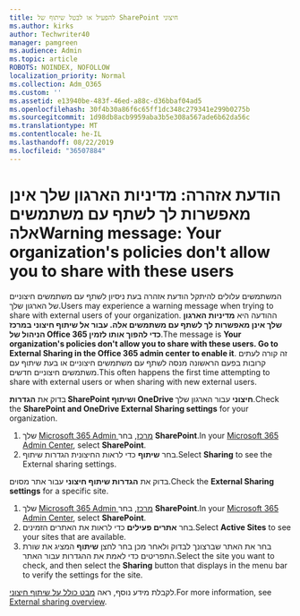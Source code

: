 ```yaml
---
title: להפעיל או לבטל שיתוף של SharePoint חיצוני
ms.author: kirks
author: Techwriter40
manager: pamgreen
ms.audience: Admin
ms.topic: article
ROBOTS: NOINDEX, NOFOLLOW
localization_priority: Normal
ms.collection: Adm_O365
ms.custom: ''
ms.assetid: e13940be-483f-46ed-a88c-d36bbaf04ad5
ms.openlocfilehash: 30f4b30a86f6c65ff1dc348c279341e299b0275b
ms.sourcegitcommit: 1d98db8acb9959aba3b5e308a567ade6b62da56c
ms.translationtype: MT
ms.contentlocale: he-IL
ms.lasthandoff: 08/22/2019
ms.locfileid: "36507884"
---
```

# <a name="warning-message-your-organizations-policies-dont-allow-you-to-share-with-these-users"></a><span data-ttu-id="5e6b6-102">הודעת אזהרה: מדיניות הארגון שלך אינן מאפשרות לך לשתף עם משתמשים אלה</span><span class="sxs-lookup"><span data-stu-id="5e6b6-102">Warning message: Your organization's policies don't allow you to share with these users</span></span>

<span data-ttu-id="5e6b6-103">המשתמשים עלולים להיתקל הודעת אזהרה בעת ניסיון לשתף עם משתמשים חיצוניים של הארגון שלך.</span><span class="sxs-lookup"><span data-stu-id="5e6b6-103">Users may experience a warning message when trying to share with external users of your organization.</span></span> <span data-ttu-id="5e6b6-104">ההודעה היא **מדיניות הארגון שלך אינן מאפשרות לך לשתף עם משתמשים אלה. עבור אל שיתוף חיצוני במרכז הניהול של Office 365 כדי להפוך אותו לזמין**.</span><span class="sxs-lookup"><span data-stu-id="5e6b6-104">The message is **Your organization's policies don't allow you to share with these users. Go to External Sharing in the Office 365 admin center to enable it**.</span></span> <span data-ttu-id="5e6b6-105">זה קורה לעתים קרובות בפעם הראשונה מנסה לשתף עם משתמשים חיצוניים או בעת שיתוף עם משתמשים חיצוניים חדשים.</span><span class="sxs-lookup"><span data-stu-id="5e6b6-105">This often happens the first time attempting to share with external users or when sharing with new external users.</span></span>

<span data-ttu-id="5e6b6-106">בדוק את **הגדרות SharePoint ושיתוף OneDrive חיצוני** עבור הארגון שלך.</span><span class="sxs-lookup"><span data-stu-id="5e6b6-106">Check the **SharePoint and OneDrive External Sharing settings** for your organization.</span></span>

1. <span data-ttu-id="5e6b6-107">שלך [Microsoft 365 Admin מרכז](https://admin.microsoft.com/AdminPortal/Home#/homepage">https://admin.microsoft.com/), בחר **SharePoint**.</span><span class="sxs-lookup"><span data-stu-id="5e6b6-107">In your [Microsoft 365 Admin Center](https://admin.microsoft.com/AdminPortal/Home#/homepage">https://admin.microsoft.com/), select **SharePoint**.</span></span>
3. <span data-ttu-id="5e6b6-108">בחר **שיתוף** כדי לראות החיצונית הגדרות שיתוף.</span><span class="sxs-lookup"><span data-stu-id="5e6b6-108">Select **Sharing** to see the External sharing settings.</span></span>

<span data-ttu-id="5e6b6-109">בדוק את **הגדרות שיתוף חיצוני** עבור אתר מסוים.</span><span class="sxs-lookup"><span data-stu-id="5e6b6-109">Check the **External Sharing settings** for a specific site.</span></span>

1. <span data-ttu-id="5e6b6-110">שלך [Microsoft 365 Admin מרכז](https://admin.microsoft.com/AdminPortal/Home#/homepage">https://admin.microsoft.com/), בחר **SharePoint**.</span><span class="sxs-lookup"><span data-stu-id="5e6b6-110">In your [Microsoft 365 Admin Center](https://admin.microsoft.com/AdminPortal/Home#/homepage">https://admin.microsoft.com/), select **SharePoint**.</span></span>
2. <span data-ttu-id="5e6b6-111">בחר **אתרים פעילים** כדי לראות את האתרים הזמינים.</span><span class="sxs-lookup"><span data-stu-id="5e6b6-111">Select **Active Sites** to see your sites that are available.</span></span>
3. <span data-ttu-id="5e6b6-112">בחר את האתר שברצונך לבדוק ולאחר מכן בחר לחצן **שיתוף** המציג את שורת התפריטים כדי לאמת את ההגדרות עבור האתר.</span><span class="sxs-lookup"><span data-stu-id="5e6b6-112">Select the site you want to check, and then select the **Sharing** button that displays in the menu bar to verify the settings for the site.</span></span>

<span data-ttu-id="5e6b6-113">לקבלת מידע נוסף, ראה [מבט כולל על שיתוף חיצוני](https://docs.microsoft.com/sharepoint/external-sharing-overview).</span><span class="sxs-lookup"><span data-stu-id="5e6b6-113">For more information, see [External sharing overview](https://docs.microsoft.com/sharepoint/external-sharing-overview).</span></span>